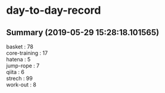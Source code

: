 # day-to-day-record  
## Summary  (2019-05-29 15:28:18.101565)  
basket : 78  
core-training : 17  
hatena : 5  
jump-rope : 7  
qiita : 6  
strech : 99  
work-out : 8  
